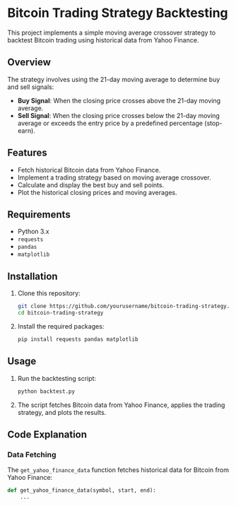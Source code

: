 # Bitcoin Trading Strategy Backtesting

This project implements a simple moving average crossover strategy to backtest Bitcoin trading using historical data from Yahoo Finance.

## Overview

The strategy involves using the 21-day moving average to determine buy and sell signals:
- **Buy Signal**: When the closing price crosses above the 21-day moving average.
- **Sell Signal**: When the closing price crosses below the 21-day moving average or exceeds the entry price by a predefined percentage (stop-earn).

## Features

- Fetch historical Bitcoin data from Yahoo Finance.
- Implement a trading strategy based on moving average crossover.
- Calculate and display the best buy and sell points.
- Plot the historical closing prices and moving averages.

## Requirements

- Python 3.x
- `requests`
- `pandas`
- `matplotlib`

## Installation

1. Clone this repository:
    ```bash
    git clone https://github.com/yourusername/bitcoin-trading-strategy.git
    cd bitcoin-trading-strategy
    ```

2. Install the required packages:
    ```bash
    pip install requests pandas matplotlib
    ```

## Usage

1. Run the backtesting script:
    ```bash
    python backtest.py
    ```

2. The script fetches Bitcoin data from Yahoo Finance, applies the trading strategy, and plots the results.

## Code Explanation

### Data Fetching

The `get_yahoo_finance_data` function fetches historical data for Bitcoin from Yahoo Finance:

```python
def get_yahoo_finance_data(symbol, start, end):
    ...
